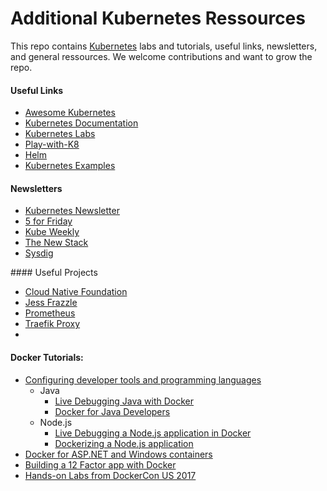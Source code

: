 # Additional Kubernetes Ressources

This repo contains [Kubernetes](https://kubernetes) labs and tutorials, useful links, newsletters, and general ressources. We welcome contributions and want to grow the repo.

#### Useful Links

* [Awesome Kubernetes](https://github.com/ramitsurana/awesome-kubernetes)
* [Kubernetes Documentation](http://docs.docker.com)
* [Kubernetes Labs](https://github.com/docker/labs)
* [Play-with-K8](https://labs.play-with-docker.com)
* [Helm](https://helm.sh/)
* [Kubernetes Examples](https://github.com/kubernetes/examples)


#### Newsletters

* [Kubernetes Newsletter]()
* [5 for Friday](http://brianchristner.us3.list-manage.com/track/click?u=fc0e7be4fb674995b89251efb&id=7205e15ac9&e=f62a500248)
* [Kube Weekly](http://us10.forward-to-friend.com/forward?u=3885586f8f1175194017967d6&id=e3cbd3a3a0&e=fa2e44186e)
* [The New Stack](https://thenewstack.io/)
* [Sysdig](https://sysdig.com/blog/)

#### Useful Projects

* [Cloud Native Foundation](https://www.cncf.io)
* [Jess Frazzle]()
* [Prometheus](prometheus.io)
* [Traefik Proxy](https://traefik.io)
* 


#### Docker Tutorials:
* [Configuring developer tools and programming languages](developer-tools/README.md)
  * Java
    * [Live Debugging Java with Docker](developer-tools/java-debugging)
    * [Docker for Java Developers](developer-tools/java/)
  * Node.js
    * [Live Debugging a Node.js application in Docker](developer-tools/nodejs-debugging)
    * [Dockerizing a Node.js application](developer-tools/nodejs/porting/)
* [Docker for ASP.NET and Windows containers](windows/readme.md)
* [Building a 12 Factor app with Docker](12factor/README.md)
* [Hands-on Labs from DockerCon US 2017](dockercon-us-2017/)

